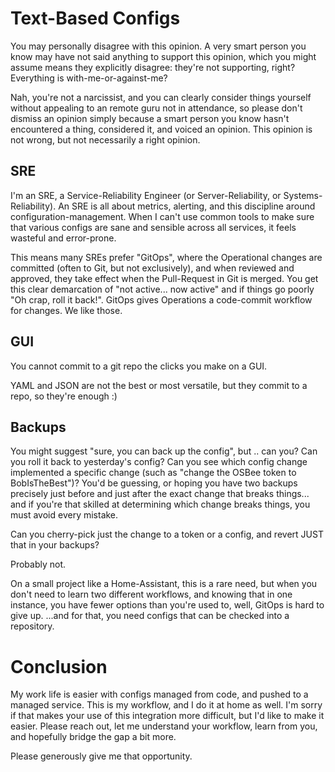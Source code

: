 # Text-Based Configs

You may personally disagree with this opinion.  A very smart person you know may have not said
anything to support this opinion, which you might assume means they explicitly disagree: they're
not supporting, right?  Everything is with-me-or-against-me?

Nah, you're not a narcissist, and you can clearly consider things yourself without appealing to an
remote guru not in attendance, so please don't dismiss an opinion simply because a smart person you
know hasn't encountered a thing, considered it, and voiced an opinion.  This opinion is not wrong,
but not necessarily a right opinion.

## SRE

I'm an SRE, a Service-Reliability Engineer (or Server-Reliability, or Systems-Reliability).  An SRE
is all about metrics, alerting, and this discipline around configuration-management.  When I can't
use common tools to make sure that various configs are sane and sensible across all services, it
feels wasteful and error-prone.

This means many SREs prefer "GitOps", where the Operational changes are committed (often to Git,
but not exclusively), and when reviewed and approved, they take effect when the Pull-Request in Git
is merged.  You get this clear demarcation of "not active... now active" and if things go poorly
"Oh crap, roll it back!".  GitOps gives Operations a code-commit workflow for changes.  We like
those.

## GUI

You cannot commit to a git repo the clicks you make on a GUI.

YAML and JSON are not the best or most versatile, but they commit to a repo, so they're enough :)

## Backups

You might suggest "sure, you can back up the config", but .. can you?  Can you roll it back to
yesterday's config?  Can you see which config change implemented a specific change (such as "change
the OSBee token to BobIsTheBest")?  You'd be guessing, or hoping you have two backups precisely
just before and just after the exact change that breaks things... and if you're that skilled at
determining which change breaks things, you must avoid every mistake.

Can you cherry-pick just the change to a token or a config, and revert JUST that in your backups?

Probably not.

On a small project like a Home-Assistant, this is a rare need, but when you don't need to learn two
different workflows, and knowing that in one instance, you have fewer options than you're used to,
well, GitOps is hard to give up.  ...and for that, you need configs that can be checked into a
repository.

# Conclusion

My work life is easier with configs managed from code, and pushed to a managed service.  This is my
workflow, and I do it at home as well.  I'm sorry if that makes your use of this integration more
difficult, but I'd like to make it easier.  Please reach out, let me understand your workflow, learn
from you, and hopefully bridge the gap a bit more.

Please generously give me that opportunity.
